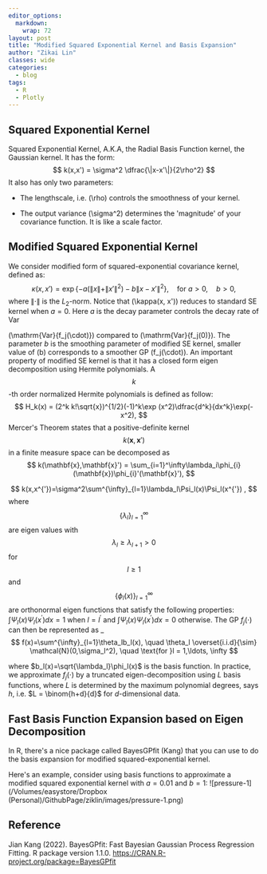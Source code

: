 ```yaml
---
editor_options: 
  markdown: 
    wrap: 72
layout: post
title: "Modified Squared Exponential Kernel and Basis Expansion"
author: "Zikai Lin"
classes: wide 
categories:
  - blog
tags:
  - R
  - Plotly
---
```


## Squared Exponential Kernel

Squared Exponential Kernel, A.K.A, the Radial Basis Function kernel, the
Gaussian kernel. It has the form:
$$
k(x,x') = \sigma^2 \dfrac{\|x-x'\|}{2\rho^2}
$$
It also has only two parameters:

-   The lengthscale, i.e. \(\rho\) controls the smoothness of your kernel.

-   The output variance \(\sigma^2\) determines the 'magnitude' of your
    covariance function. It is like a scale factor.

## Modified Squared Exponential Kernel

We consider modified form of squared-exponential covariance kernel,
defined as:
$$
\kappa(x, x') = \exp\{-a(\|x\| + \|x'\|^2) - b \|x - x'\|^2\},\quad \text{for }a>0, \quad b> 0,
$$
where $\|\cdot\|$ is the  $L_2$-norm. Notice that \(\kappa(x, x')\) reduces to standard SE kernel when $a = 0$. Here $a$ is the decay parameter  controls the decay rate of $\mathrm{Var}$

\(\mathrm{Var}\{f_j(\cdot)\}\) compared to \(\mathrm{Var}\{f_j(0)\}\). The parameter $b$ is the smoothing parameter of modified SE kernel, smaller value of \(b\) corresponds to a smoother GP \(f_j(\cdot)\). An important property of modified SE kernel is that it has a closed form eigen decomposition using Hermite polynomials. A $$k$$-th order normalized Hermite polynomials is defined as follow: 
$$
H_k(x) = (2^k k!\sqrt{x})^{1/2}(-1)^k\exp (x^2)\dfrac{d^k}{dx^k}\exp(-x^2),
$$
Mercer's Theorem states that a positive-definite kernel $$k(\mathbf{x},\mathbf{x}')$$ in a finite measure space can be decomposed as 
$$
k(\mathbf{x},\mathbf{x}') = \sum_{i=1}^\infty\lambda_i\phi_{i}(\mathbf{x})\phi_{i}'(\mathbf{x}'),
$$



$$
k(x,x^{'})=\sigma^2\sum^{\infty}_{l=1}\lambda_l\Psi_l(x)\Psi_l(x^{'}) ,
$$
where $$\{\lambda_l\}^{\infty}_{l=1}$$ are eigen values with $$\lambda_l\geq\lambda_{l+1}>0$$ for $$l\geq1$$ and $$\{\phi_l(x)\}^{\infty}_{l=1}$$ are orthonormal eigen functions that satisfy the following properties: $\int\Psi_l(x)\Psi_l(x^{'})dx=1$ when $l=l^{'}$ and $\int\Psi_l(x)\Psi_l(x^{'})dx=0$ otherwise. The GP
$f_j(\cdot)$ can then be represented as _
$$
f(x)=\sum^{\infty}_{l=1}\theta_lb_l(x), \quad \theta_l \overset{i.i.d}{\sim} \mathcal{N}(0,\sigma_l^2), \quad \text{for }l = 1,\ldots, \infty
$$

where $b_l(x)=\sqrt{\lambda_l}\phi_l(x)$ is the basis function. In practice, we approximate $f_j(\cdot)$ by a truncated eigen-decomposition using $L$ basis functions, where $L$ is determined by the maximum
polynomial degrees, says $h$, i.e. $L = \binom{h+d}{d}$ for $d$-dimensional data. 

## Fast Basis Function Expansion based on Eigen Decomposition

In R, there's a nice package called BayesGPfit (Kang) that you can use to do the basis expansion for modified squared-exponential kernel.

Here's an example, consider using basis functions to approximate a modified squared exponential kernel with $a =0.01$ and $b = 1$:
![pressure-1](/Volumes/easystore/Dropbox (Personal)/GithubPage/ziklin/images/pressure-1.png)

## Reference

Jian Kang (2022). BayesGPfit: Fast Bayesian Gaussian Process Regression
Fitting. R package version 1.1.0.
<https://CRAN.R-project.org/package=BayesGPfit>
